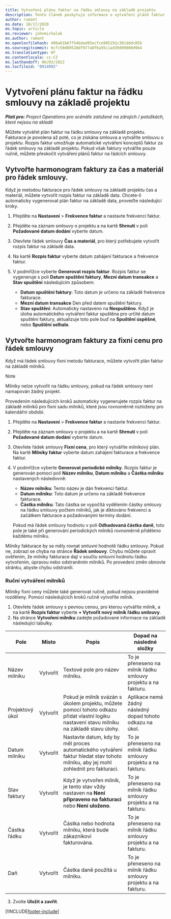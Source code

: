 ```yaml
---
title: Vytvoření plánu faktur na řádku smlouvy na základě projektu
description: Tento článek poskytuje informace o vytváření plánů faktur a milníků v řádcích smluv.
author: rumant
ms.date: 10/17/2020
ms.topic: article
ms.reviewer: johnmichalak
ms.author: rumant
ms.openlocfilehash: 490a61b67f54bdad95ecfce905191c381dddc85b
ms.sourcegitcommit: 6cfc50d89528df977a8f6a55c1ad39d99800d9b4
ms.translationtype: HT
ms.contentlocale: cs-CZ
ms.lasthandoff: 06/03/2022
ms.locfileid: "8914992"
---
```

# <a name="create-an-invoice-schedule-on-a-project-based-contract-line"></a>Vytvoření plánu faktur na řádku smlouvy na základě projektu 

_**Platí pro:** Project Operations pro scénáře založené na zdrojích / položkách, které nejsou na skladě_

Můžete vytvářet plán faktur na řádku smlouvy na základě projektu. Fakturace je povolena až poté, co je získána smlouva a vytváříte smlouvu o projektu. Rozpis faktur umožňuje automatické vytváření konceptů faktur za řádek smlouvy na základě projektu. Pokud však faktury vytváříte pouze ručně, můžete přeskočit vytváření plánů faktur na řádcích smlouvy.

## <a name="create-a-time-and-material-invoice-schedule-for-a-contract-line"></a>Vytvořte harmonogram faktury za čas a materiál pro řádek smlouvy.

Když je metodou fakturace pro řádek smlouvy na základě projektu čas a materiál, můžete vytvořit rozpis faktur na základě data. Chcete-li automaticky vygenerovat plán faktur na základě data, proveďte následující kroky.

1. Přejděte na **Nastavení** > **Frekvence faktur** a nastavte frekvenci faktur.
2. Přejděte na záznam smlouvy o projektu a na kartě **Shrnutí** v poli **Požadované datum dodání** vyberte datum.
3. Otevřete řádek smlouvy **Čas a materiál**, pro který potřebujete vytvořit rozpis faktur na základě data. 
4. Na kartě **Rozpis faktur** vyberte datum zahájení fakturace a frekvence faktur.
5. V podmřížce vyberte **Generovat rozpis faktur**. Rozpis faktur se vygeneruje s poli **Datum spuštění faktury**, **Mezní datum transakce** a **Stav spuštění** následujícím způsobem:

    - **Datum spuštění faktury**: Toto datum je určeno na základě frekvence fakturace.
    - **Mezní datum transakce** Den před datem spuštění faktury.
    - **Stav spuštění**: Automaticky nastaveno na **Nespuštěno**. Když je úloha automatického vytváření faktur spuštěna pro určité datum spuštění faktury, aktualizuje toto pole buď na **Spuštění úspěšné**, nebo **Spuštění selhalo**.

## <a name="create-a-fixed-price-invoice-schedule-for-a-contract-line"></a>Vytvořte harmonogram faktury za fixní cenu pro řádek smlouvy

Když má řádek smlouvy fixní metodu fakturace, můžete vytvořit plán faktur na základě milníků. 

> [!NOTE]
> Milníky nelze vytvořit na řádku smlouvy, pokud na řádek smlouvy není namapován žádný projekt.

Provedením následujících kroků automaticky vygenerujete rozpis faktur na základě milníků pro fixní sadu milníků, které jsou rovnoměrně rozloženy pro kalendářní období.

1. Přejděte na **Nastavení** > **Frekvence faktur** a nastavte frekvenci faktur.
2. Přejděte na záznam smlouvy o projektu a na kartě **Shrnutí** v poli **Požadované datum dodání** vyberte datum.
3. Otevřete řádek smlouvy **Fixní cena**, pro který vytváříte milníkový plán. Na kartě **Milníky faktur** vyberte datum zahájení fakturace a frekvence faktur. 
4. V podmřížce vyberte **Generovat periodické milníky**. Rozpis faktur je generován pomocí polí **Název milníku**, **Datum milníku** a **Částka milníku** nastavených následovně:

    - **Název milníku**: Tento název je dán frekvencí faktur.
    - **Datum milníku**: Toto datum je určeno na základě frekvence fakturace.
    - **Částka milníku**: Tato částka se vypočítá vydělením částky smlouvy na řádku smlouvy počtem milníků, jak je diktováno frekvencí a začátkem fakturace a požadovanými termíny dodání.

    Pokud má řádek smlouvy hodnotu v poli **Odhadovaná částka daně**, toto pole je také při generování periodických milníků rovnoměrně přiděleno každému milníku.

Milníky fakturace by se měly rovnat smluvní hodnotě řádku smlouvy. Pokud ne, zobrazí se chyba na stránce **Řádek smlouvy**. Chybu můžete opravit ověřením, že milníky fakturace dají v součtu smluvní hodnotu řádku vytvořením, úpravou nebo odstraněním milníků. Po provedení změn obnovte stránku, abyste chybu odstranili.

### <a name="manually-create-milestones"></a>Ruční vytváření milníků

Milníky fixní ceny můžete také generovat ručně, pokud nejsou pravidelně rozděleny. Pomocí následujících kroků ručně vytvoříte milník.

1. Otevřete řádek smlouvy s pevnou cenou, pro kterou vytváříte milník, a na kartě **Rozpis faktur** vyberte **+ Vytvořit nový milník řádku smlouvy**. 
2. Na stránce **Vytvoření milníku** zadejte požadované informace na základě následující tabulky.

| Pole | Místo | Popis | Dopad na následné složky |
| --- | --- | --- | --- |
| Název milníku | Vytvořit | Textové pole pro název milníku. | To je přeneseno na milník řádku smlouvy projektu a na fakturu. |
| Projektový úkol | Vytvořit | Pokud je milník svázán s úkolem projektu, můžete pomocí tohoto odkazu přidat vlastní logiku nastavení stavu milníku na základě stavu úlohy. | Aplikace nemá žádný následný dopad tohoto odkazu na úkol. |
| Datum milníku | Vytvořit | Nastavte datum, kdy by měl proces automatického vytváření faktur hledat stav tohoto milníku, aby jej mohl zohlednit pro fakturaci. | To je přeneseno na milník řádku smlouvy projektu a na fakturu. |
| Stav faktury | Vytvořit | Když je vytvořen milník, je tento stav vždy nastaven na **Není připraveno na fakturaci** nebo **Není uloženo**. | To je přeneseno na milník řádku smlouvy projektu a na fakturu. |
| Částka řádku | Vytvořit | Částka nebo hodnota milníku, která bude zákazníkovi fakturována. | To je přeneseno na milník řádku smlouvy projektu a na fakturu. |
| Daň | Vytvořit | Částka daně použitá u milníku. | To je přeneseno na milník řádku smlouvy projektu a na fakturu. |

3. Zvolte **Uložit a zavřít**.


[!INCLUDE[footer-include](../includes/footer-banner.md)]